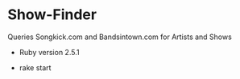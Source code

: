 # Show-Finder

Queries Songkick.com and Bandsintown.com for Artists and Shows

* Ruby version 2.5.1

* rake start
